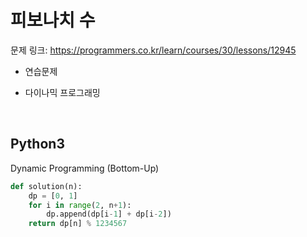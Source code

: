 # 피보나치 수

문제 링크: <https://programmers.co.kr/learn/courses/30/lessons/12945>  

- 연습문제

- 다이나믹 프로그래밍

<br>

## Python3

Dynamic Programming (Bottom-Up)

```python
def solution(n):
    dp = [0, 1]
    for i in range(2, n+1):
        dp.append(dp[i-1] + dp[i-2])
    return dp[n] % 1234567
```
